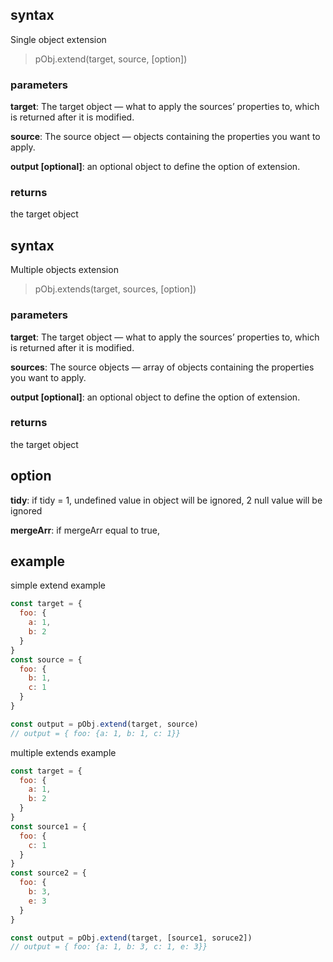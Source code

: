 ## syntax
Single object extension
> pObj.extend(target, source, [option])

### parameters
__target__: The target object — what to apply the sources’ properties to, which is returned after it is modified.

__source__: The source object — objects containing the properties you want to apply.

__output [optional]__: an optional object to define the option of extension.

### returns
the target object

## syntax
Multiple objects extension
> pObj.extends(target, sources, [option])

### parameters
__target__: The target object — what to apply the sources’ properties to, which is returned after it is modified.

__sources__: The source objects — array of objects containing the properties you want to apply.

__output [optional]__: an optional object to define the option of extension.

### returns
the target object

## option
__tidy__: if tidy = 1, undefined value in object will be ignored, 2 null value will be ignored

__mergeArr__: if mergeArr equal to true, 

## example
simple extend example
```js
const target = {
  foo: {
    a: 1,
    b: 2
  }
}
const source = {
  foo: {
    b: 1,
    c: 1
  }
}

const output = pObj.extend(target, source)
// output = { foo: {a: 1, b: 1, c: 1}}
```

multiple extends example
```js
const target = {
  foo: {
    a: 1,
    b: 2
  }
}
const source1 = {
  foo: {
    c: 1
  }
}
const source2 = {
  foo: {
    b: 3,
    e: 3
  }
}

const output = pObj.extend(target, [source1, soruce2])
// output = { foo: {a: 1, b: 3, c: 1, e: 3}}
```
